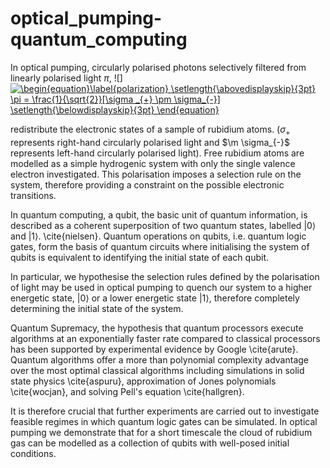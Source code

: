 # optical_pumping-quantum_computing

In optical pumping, circularly polarised photons selectively filtered from linearly polarised light $\pi$,
![] <a href="https://www.codecogs.com/eqnedit.php?latex=\begin{equation}\label{polarization}&space;\setlength{\abovedisplayskip}{3pt}&space;\pi&space;=&space;\frac{1}{\sqrt{2}}[\sigma&space;_{&plus;}&space;\pm&space;\sigma_{-}]&space;\setlength{\belowdisplayskip}{3pt}&space;\end{equation}" target="_blank"><img src="https://latex.codecogs.com/gif.latex?\begin{equation}\label{polarization}&space;\setlength{\abovedisplayskip}{3pt}&space;\pi&space;=&space;\frac{1}{\sqrt{2}}[\sigma&space;_{&plus;}&space;\pm&space;\sigma_{-}]&space;\setlength{\belowdisplayskip}{3pt}&space;\end{equation}" title="\begin{equation}\label{polarization} \setlength{\abovedisplayskip}{3pt} \pi = \frac{1}{\sqrt{2}}[\sigma _{+} \pm \sigma_{-}] \setlength{\belowdisplayskip}{3pt} \end{equation}" /></a>

 redistribute the electronic states of a sample of rubidium atoms. ($\sigma _{+}$ represents right-hand circularly polarised light and $\m \sigma_{-}$ represents left-hand circularly polarised light). Free rubidium atoms are modelled as a simple hydrogenic system with only the single valence electron investigated. This polarisation imposes a selection rule on the system, therefore providing a constraint on the possible electronic transitions. 

In quantum computing, a qubit, the basic unit of quantum information, is described as a coherent superposition of two quantum states, labelled $|0\rangle$ and $|1\rangle$. \cite{nielsen}. Quantum operations on qubits, i.e. quantum logic gates, form the basis of quantum circuits where initialising the system of qubits is equivalent to identifying the initial state of each qubit.

In particular, we hypothesise the selection rules defined by the polarisation of light may be used in optical pumping to quench our system to a higher energetic state, $|0\rangle$ or a lower  energetic state $|1\rangle$, therefore completely determining the initial state of the system. 

Quantum Supremacy, the hypothesis that quantum processors execute algorithms at an exponentially faster rate compared to classical processors has been supported by experimental evidence by Google \cite{arute}. Quantum algorithms offer a more than polynomial complexity advantage over the most optimal classical algorithms including simulations in solid state physics \cite{aspuru}, approximation of Jones polynomials \cite{wocjan}, and solving Pell's equation \cite{hallgren}.

It is therefore crucial that further experiments are carried out to investigate feasible regimes in which quantum logic gates can be simulated. In optical pumping we demonstrate that for a short timescale the cloud of rubidium gas can be modelled as a collection of qubits with well-posed initial conditions.
